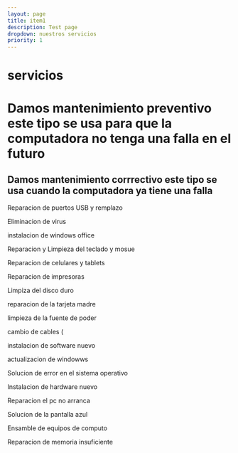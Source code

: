 ```yaml
---
layout: page
title: item1
description: Test page
dropdown: nuestros servicios
priority: 1
---
```

# servicios 

# Damos mantenimiento preventivo este tipo se usa para que la computadora no tenga una falla en el futuro

## Damos mantenimiento corrrectivo este tipo se usa cuando la computadora ya tiene una falla 

Reparacion de puertos USB y remplazo 

Eliminacion de virus 

instalacion de windows office 

Reparacion y Limpieza del teclado y mosue 

Reparacion de celulares y tablets

Reparacion de impresoras 

Limpiza del disco duro 

reparacion de la tarjeta madre 

limpieza de la fuente de poder 

cambio de cables (

instalacion de software nuevo 

actualizacion de windowws 

Solucion de error en el sistema operativo

Instalacion de hardware nuevo

Reparacion el pc no arranca

Solucion de la pantalla azul

Ensamble de equipos de computo

Reparacion de memoria insuficiente
